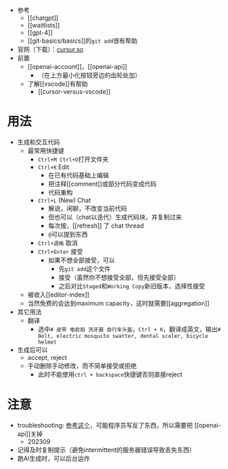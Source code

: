 - 参考
  - [[chatgpt]]
  - [[waitlists]]
  - [[gpt-4]]
  - [[git-basics/basics]]的`git add`很有帮助
- 官网（下载）：[cursur.so](https://www.cursor.so/)
- 前置
  - [[openai-account]]，[[openai-api]]
    - （在上方最小化按钮旁边的齿轮处加）
  - 了解[[vscode]]有帮助
    - [[cursor-versus-vscode]]
# 用法
- 生成和交互代码
  - 最常用快捷键
    - `Ctrl+M Ctrl+O`打开文件夹
    - `Ctrl+K` Edit
      - 在已有代码基础上编辑
      - 把注释[[comment]]或部分代码变成代码
      - 代码重构
    - `Ctrl+L` (New) Chat
      - 解说，闲聊，不改变当前代码
      - 但也可以（chat以迭代）生成代码块，并复制过来
      - 每次按，[[refresh]] 了 chat thread
      - `@`可以提到东西
    - `Ctrl+退格` 取消
    - `Ctrl+Enter` 接受
      - 如果不想全部接受，可以
        - 先`git add`这个文件
        - 接受（虽然你不想接受全部，但先接受全部）
        - 之后对比`Staged`和`Working Copy`新旧版本，选择性接受
  - 被收入[[editor-index]]
  - 当然免费的会达到maximum capacity，这时就需要[[aggregation]]
- 其它用法
  - 翻译
    - 选中`# 皮带 电蚊拍 洗牙器 自行车头盔`，`Ctrl + K`，翻译成英文，输出`# Belt, electric mosquito swatter, dental scaler, bicycle helmet`
- 生成后可以
  - accept, reject
  - 手动删除手动修改，而不简单接受或拒绝
    - 此时不能使用`ctrl + backspace`快捷键否则直接reject
# 注意
- troubleshooting: [参考这个](https://zhuanlan.zhihu.com/p/639956119)，可能程序员写反了东西，所以需要把 [[openai-api]]关掉
  - 202309
- 记得及时复制提示（避免intermittent的服务器错误导致丢失东西）
- 跑AI生成时，可以后台运作
